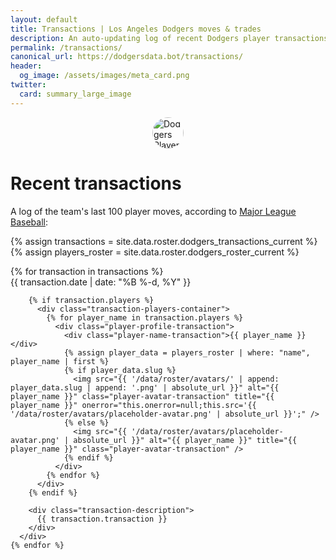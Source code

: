 ```yaml
---
layout: default
title: Transactions | Los Angeles Dodgers moves & trades
description: An auto-updating log of recent Dodgers player transactions.
permalink: /transactions/
canonical_url: https://dodgersdata.bot/transactions/
header:
  og_image: /assets/images/meta_card.png
twitter:
  card: summary_large_image
---
```


<div class="container">
  <div class="minimal-header">
  <img src="{{ '/data/roster/avatars/placeholder-avatar.png' | absolute_url }}" alt="Dodgers Player" style="width: 50px; height: 50px; display: block; margin: 0 auto 20px auto; border-radius: 50%;" />
    <h1 class="minimal-headline">Recent transactions</h1>
    <p class="minimal-subhead">A log of the team's last 100 player moves, according to <a href="https://www.mlb.com/dodgers/roster/transactions">Major League Baseball</a>: </p>
  </div>

  {% assign transactions = site.data.roster.dodgers_transactions_current %}
  {% assign players_roster = site.data.roster.dodgers_roster_current %}

  <div class="transactions-grid">
    {% for transaction in transactions %}
      <div class="stat-card transaction-card">
        <div class="transaction-date">{{ transaction.date | date: "%B %-d, %Y" }}</div>

        {% if transaction.players %}
          <div class="transaction-players-container">
            {% for player_name in transaction.players %}
              <div class="player-profile-transaction">
                <div class="player-name-transaction">{{ player_name }}</div>
                {% assign player_data = players_roster | where: "name", player_name | first %}
                {% if player_data.slug %}
                  <img src="{{ '/data/roster/avatars/' | append: player_data.slug | append: '.png' | absolute_url }}" alt="{{ player_name }}" class="player-avatar-transaction" title="{{ player_name }}" onerror="this.onerror=null;this.src='{{ '/data/roster/avatars/placeholder-avatar.png' | absolute_url }}';" />
                {% else %}
                  <img src="{{ '/data/roster/avatars/placeholder-avatar.png' | absolute_url }}" alt="{{ player_name }}" title="{{ player_name }}" class="player-avatar-transaction" />
                {% endif %}
              </div>
            {% endfor %}
          </div>
        {% endif %}

        <div class="transaction-description">
          {{ transaction.transaction }}
        </div>
      </div>
    {% endfor %}
  </div>
</div> 